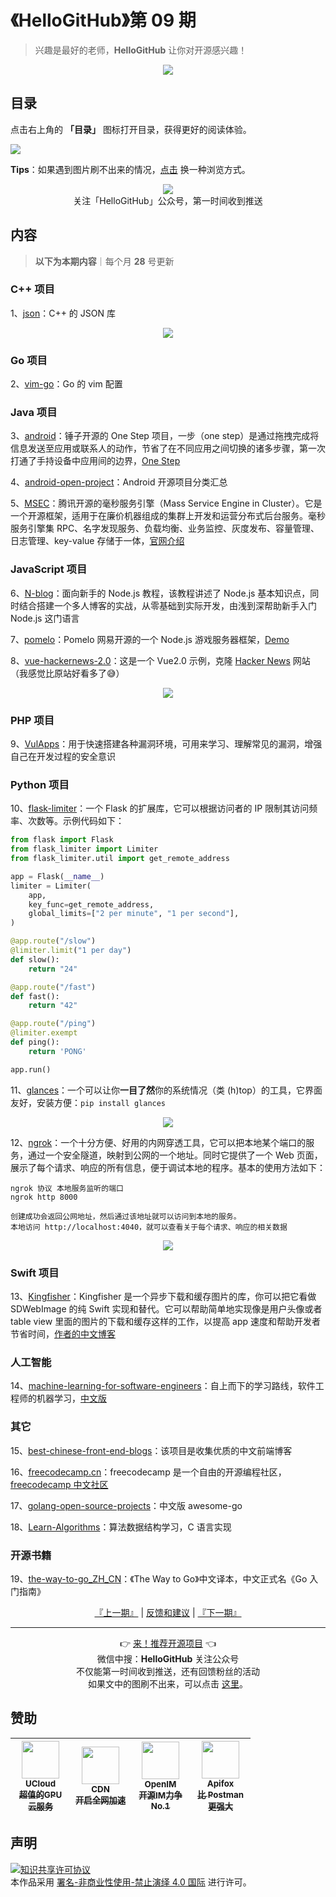 # 《HelloGitHub》第 09 期
> 兴趣是最好的老师，**HelloGitHub** 让你对开源感兴趣！
<p align="center">
    <img src='https://raw.githubusercontent.com/521xueweihan/img_logo/master/logo/cover.jpg' style="max-width:100%;"></img>
</p>

## 目录

点击右上角的 **「目录」** 图标打开目录，获得更好的阅读体验。

![](https://raw.githubusercontent.com/521xueweihan/img_logo/master/logo/catalog.png)

**Tips**：如果遇到图片刷不出来的情况，[点击](https://hellogithub.com/periodical/volume/09) 换一种浏览方式。

<p align="center">
  <img src="https://raw.githubusercontent.com/521xueweihan/img_logo/master/logo/weixin.png" style="max-width:30%;"></img><br>
关注「HelloGitHub」公众号，第一时间收到推送
</p>

## 内容
> **以下为本期内容**｜每个月 **28** 号更新

### C++ 项目
1、[json](https://hellogithub.com/periodical/statistics/click?target=https://github.com/nlohmann/json)：C++ 的 JSON 库



<p align="center"><img src='https://raw.githubusercontent.com/521xueweihan/img/master/hellogithub/09/11171548.gif' style="max-width:80%; max-height=80%;"></img></p>

### Go 项目
2、[vim-go](https://hellogithub.com/periodical/statistics/click?target=https://github.com/fatih/vim-go)：Go 的 vim 配置


### Java 项目
3、[android](https://hellogithub.com/periodical/statistics/click?target=https://github.com/SmartisanTech/android)：锤子开源的 One Step 项目，一步（one step）是通过拖拽完成将信息发送至应用或联系人的动作，节省了在不同应用之间切换的诸多步骤，第一次打通了手持设备中应用间的边界，[One Step](http://www.smartisan.com/m1/#/os?section=onestep)


4、[android-open-project](https://hellogithub.com/periodical/statistics/click?target=https://github.com/Trinea/android-open-project)：Android 开源项目分类汇总


5、[MSEC](https://hellogithub.com/periodical/statistics/click?target=https://github.com/Tencent/MSEC)：腾讯开源的毫秒服务引擎（Mass Service Engine in Cluster）。它是一个开源框架，适用于在廉价机器组成的集群上开发和运营分布式后台服务。毫秒服务引擎集 RPC、名字发现服务、负载均衡、业务监控、灰度发布、容量管理、日志管理、key-value 存储于一体，[官网介绍](http://haomiao.qq.com/index.html#documents)


### JavaScript 项目
6、[N-blog](https://hellogithub.com/periodical/statistics/click?target=https://github.com/nswbmw/N-blog)：面向新手的 Node.js 教程，该教程讲述了 Node.js 基本知识点，同时结合搭建一个多人博客的实战，从零基础到实际开发，由浅到深帮助新手入门 Node.js 这门语言


7、[pomelo](https://hellogithub.com/periodical/statistics/click?target=https://github.com/NetEase/pomelo)：Pomelo 网易开源的一个 Node.js 游戏服务器框架，[Demo](http://pomelo.netease.com/demo.html)


8、[vue-hackernews-2.0](https://hellogithub.com/periodical/statistics/click?target=https://github.com/vuejs/vue-hackernews-2.0)：这是一个 Vue2.0 示例，克隆 [Hacker News](https://news.ycombinator.com/) 网站（我感觉比原站好看多了😅）



<p align="center"><img src='https://raw.githubusercontent.com/521xueweihan/img/master/hellogithub/09/65052980.png' style="max-width:80%; max-height=80%;"></img></p>

### PHP 项目
9、[VulApps](https://hellogithub.com/periodical/statistics/click?target=https://github.com/Medicean/VulApps)：用于快速搭建各种漏洞环境，可用来学习、理解常见的漏洞，增强自己在开发过程的安全意识


### Python 项目
10、[flask-limiter](https://hellogithub.com/periodical/statistics/click?target=https://github.com/alisaifee/flask-limiter)：一个 Flask 的扩展库，它可以根据访问者的 IP 限制其访问频率、次数等。示例代码如下：
```python
from flask import Flask
from flask_limiter import Limiter
from flask_limiter.util import get_remote_address

app = Flask(__name__)
limiter = Limiter(
    app,
    key_func=get_remote_address,
    global_limits=["2 per minute", "1 per second"],
)

@app.route("/slow")
@limiter.limit("1 per day")
def slow():
    return "24"

@app.route("/fast")
def fast():
    return "42"

@app.route("/ping")
@limiter.exempt
def ping():
    return 'PONG'

app.run()
```


11、[glances](https://hellogithub.com/periodical/statistics/click?target=https://github.com/nicolargo/glances)：一个可以让你**一目了然**你的系统情况（类 (h)top）的工具，它界面友好，安装方便：`pip install glances`



<p align="center"><img src='https://raw.githubusercontent.com/521xueweihan/img/master/hellogithub/09/2909429.png' style="max-width:80%; max-height=80%;"></img></p>

12、[ngrok](https://hellogithub.com/periodical/statistics/click?target=https://github.com/inconshreveable/ngrok)：一个十分方便、好用的内网穿透工具，它可以把本地某个端口的服务，通过一个安全隧道，映射到公网的一个地址。同时它提供了一个 Web 页面，展示了每个请求、响应的所有信息，便于调试本地的程序。基本的使用方法如下：
```
ngrok 协议 本地服务监听的端口
ngrok http 8000

创建成功会返回公网地址，然后通过该地址就可以访问到本地的服务。
本地访问 http://localhost:4040，就可以查看关于每个请求、响应的相关数据
```



<p align="center"><img src='https://raw.githubusercontent.com/521xueweihan/img/master/hellogithub/09/8900723.png' style="max-width:80%; max-height=80%;"></img></p>

### Swift 项目
13、[Kingfisher](https://hellogithub.com/periodical/statistics/click?target=https://github.com/onevcat/Kingfisher)：Kingfisher 是一个异步下载和缓存图片的库，你可以把它看做 SDWebImage 的纯 Swift 实现和替代。它可以帮助简单地实现像是用户头像或者 table view 里面的图片的下载和缓存这样的工作，以提高 app 速度和帮助开发者节省时间，[作者的中文博客](http://project.onevcat.com/)


### 人工智能
14、[machine-learning-for-software-engineers](https://hellogithub.com/periodical/statistics/click?target=https://github.com/ZuzooVn/machine-learning-for-software-engineers)：自上而下的学习路线，软件工程师的机器学习，[中文版](https://github.com/ZuzooVn/machine-learning-for-software-engineers/blob/master/README-zh-CN.md)


### 其它
15、[best-chinese-front-end-blogs](https://hellogithub.com/periodical/statistics/click?target=https://github.com/FrankFang/best-chinese-front-end-blogs)：该项目是收集优质的中文前端博客


16、[freecodecamp.cn](https://hellogithub.com/periodical/statistics/click?target=https://github.com/FreeCodeCampChina/freecodecamp.cn)：freecodecamp 是一个自由的开源编程社区，[freecodecamp 中文社区](https://freecodecamp.cn)


17、[golang-open-source-projects](https://hellogithub.com/periodical/statistics/click?target=https://github.com/hackstoic/golang-open-source-projects)：中文版 awesome-go


18、[Learn-Algorithms](https://hellogithub.com/periodical/statistics/click?target=https://github.com/nonstriater/Learn-Algorithms)：算法数据结构学习，C 语言实现


### 开源书籍
19、[the-way-to-go_ZH_CN](https://hellogithub.com/periodical/statistics/click?target=https://github.com/unknwon/the-way-to-go_ZH_CN)：《The Way to Go》中文译本，中文正式名《Go 入门指南》




<p align="center">
    <a href="https://github.com/521xueweihan/HelloGitHub/blob/master/content/HelloGitHub08.md">『上一期』</a> | <a href='https://github.com/521xueweihan/HelloGitHub/issues/899'>反馈和建议</a> | <a href="https://github.com/521xueweihan/HelloGitHub/blob/master/content/HelloGitHub10.md">『下一期』</a>
</p>

---
<p align="center">
    👉 <a href='https://hellogithub.com/periodical'>来！推荐开源项目</a> 👈<br>
    微信中搜：<strong>HelloGitHub</strong> 关注公众号<br>
    不仅能第一时间收到推送，还有回馈粉丝的活动<br>
    如果文中的图刷不出来，可以点击 <a href='https://hellogithub.com/periodical/volume/09'>这里</a>。
</p>

## 赞助


<table>
  <thead>
    <tr>
      <th align="center" style="width: 80px;">
        <a href="https://www.compshare.cn/?utm_term=logo&utm_campaign=hellogithub&utm_source=otherdsp&utm_medium=display&ytag=logo_hellogithub_otherdsp_display">          <img src="https://raw.githubusercontent.com/521xueweihan/img_logo/master/logo/ucloud.png" width="60px"><br>
          <sub>UCloud</sub><br>
          <sub>超值的GPU云服务</sub>
        </a>
      </th>
      <th align="center" style="width: 80px;">
        <a href="https://www.upyun.com/?from=hellogithub">
          <img src="https://raw.githubusercontent.com/521xueweihan/img_logo/master/logo/upyun.png" width="60px"><br>
          <sub>CDN</sub><br>
          <sub>开启全网加速</sub>
        </a>
      </th>
      <th align="center" style="width: 80px;">
        <a href="https://github.com/OpenIMSDK/Open-IM-Server">
          <img src="https://raw.githubusercontent.com/521xueweihan/img_logo/master/logo/im.png" width="60px"><br>
          <sub>OpenIM</sub><br>
          <sub>开源IM力争No.1</sub>
        </a>
      </th>
      <th align="center" style="width: 80px;">
        <a href="https://apifox.cn/a103hello">
          <img src="https://raw.githubusercontent.com/521xueweihan/img_logo/master/logo/apifox.png" width="60px"><br>
          <sub>Apifox</sub><br>
          <sub>比 Postman 更强大</sub>
        </a>
      </th>
    </tr>
  </thead>
</table>


## 声明
<a rel="license" href="https://creativecommons.org/licenses/by-nc-nd/4.0/deed.zh"><img alt="知识共享许可协议" style="border-width: 0" src="https://licensebuttons.net/l/by-nc-nd/4.0/88x31.png"></a><br>本作品采用 <a rel="license" href="https://creativecommons.org/licenses/by-nc-nd/4.0/deed.zh">署名-非商业性使用-禁止演绎 4.0 国际</a> 进行许可。
